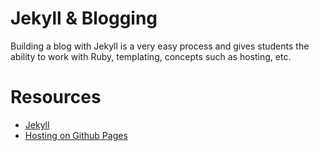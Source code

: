 # Jekyll & Blogging

Building a blog with Jekyll is a very easy process and gives students the ability to work with Ruby, templating, concepts such as hosting, etc.

# Resources

* [Jekyll](https://jekyllrb.com/)  
* [Hosting on Github Pages](https://help.github.com/articles/using-jekyll-as-a-static-site-generator-with-github-pages/)  


